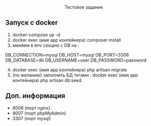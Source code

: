 <p align="center">Тестовое задание</p>


## Запуск с docker
1. docker-compose up -d
2. docker exec (имя app контейнера) composer install
3. меняем в env секцию с DB на :

DB_CONNECTION=mysql
DB_HOST=mysql
DB_PORT=3306
DB_DATABASE=db
DB_USERNAME=user
DB_PASSWORD=password


4. docker exec (имя app контейнера) php artisan migrate
5. (по желанию) заполнить БД тегами : docker exec (имя app контейнера) php artisan db:seed.


## Доп. информация
- 8006 (порт nginx).
- 8007 (порт phpMyAdmin)
- 3307 (порт mysql)